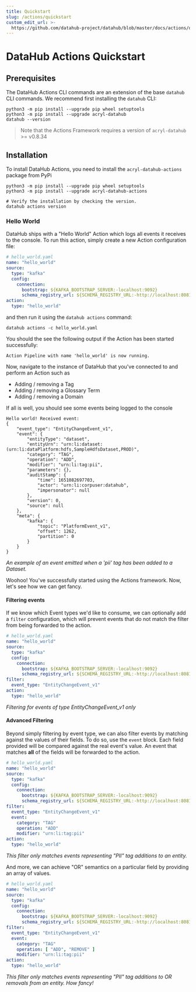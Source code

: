 ```yaml
---
title: Quickstart
slug: /actions/quickstart
custom_edit_url: >-
  https://github.com/datahub-project/datahub/blob/master/docs/actions/quickstart.md
---
```

# DataHub Actions Quickstart


## Prerequisites

The DataHub Actions CLI commands are an extension of the base `datahub` CLI commands. We recommend
first installing the `datahub` CLI:

```shell
python3 -m pip install --upgrade pip wheel setuptools
python3 -m pip install --upgrade acryl-datahub
datahub --version
```

> Note that the Actions Framework requires a version of `acryl-datahub` >= v0.8.34


## Installation

To install DataHub Actions, you need to install the `acryl-datahub-actions` package from PyPi

```shell
python3 -m pip install --upgrade pip wheel setuptools
python3 -m pip install --upgrade acryl-datahub-actions

# Verify the installation by checking the version.
datahub actions version
```

### Hello World

DataHub ships with a "Hello World" Action which logs all events it receives to the console.
To run this action, simply create a new Action configuration file:

```yaml
# hello_world.yaml
name: "hello_world"
source:
  type: "kafka"
  config:
    connection:
      bootstrap: ${KAFKA_BOOTSTRAP_SERVER:-localhost:9092}
      schema_registry_url: ${SCHEMA_REGISTRY_URL:-http://localhost:8081}
action:
  type: "hello_world"
```

and then run it using the `datahub actions` command:

```shell
datahub actions -c hello_world.yaml
```

You should the see the following output if the Action has been started successfully:

```shell
Action Pipeline with name 'hello_world' is now running.
```

Now, navigate to the instance of DataHub that you've connected to and perform an Action such as

- Adding / removing a Tag
- Adding / removing a Glossary Term
- Adding / removing a Domain

If all is well, you should see some events being logged to the console

```shell
Hello world! Received event:
{
    "event_type": "EntityChangeEvent_v1",
    "event": {
        "entityType": "dataset",
        "entityUrn": "urn:li:dataset:(urn:li:dataPlatform:hdfs,SampleHdfsDataset,PROD)",
        "category": "TAG",
        "operation": "ADD",
        "modifier": "urn:li:tag:pii",
        "parameters": {},
        "auditStamp": {
            "time": 1651082697703,
            "actor": "urn:li:corpuser:datahub",
            "impersonator": null
        },
        "version": 0,
        "source": null
    },
    "meta": {
        "kafka": {
            "topic": "PlatformEvent_v1",
            "offset": 1262,
            "partition": 0
        }
    }
}
```
*An example of an event emitted when a 'pii' tag has been added to a Dataset.* 

Woohoo! You've successfully started using the Actions framework. Now, let's see how we can get fancy.


#### Filtering events

If we know which Event types we'd like to consume, we can optionally add a `filter` configuration, which
will prevent events that do not match the filter from being forwarded to the action.

```yaml
# hello_world.yaml
name: "hello_world"
source:
  type: "kafka"
  config:
    connection:
      bootstrap: ${KAFKA_BOOTSTRAP_SERVER:-localhost:9092}
      schema_registry_url: ${SCHEMA_REGISTRY_URL:-http://localhost:8081}
filter:
  event_type: "EntityChangeEvent_v1"
action:
  type: "hello_world"
```
*Filtering for events of type EntityChangeEvent_v1 only*


#### Advanced Filtering

Beyond simply filtering by event type, we can also filter events by matching against the values of their fields. To do so,
use the `event` block. Each field provided will be compared against the real event's value. An event that matches
**all** of the fields will be forwarded to the action.

```yaml
# hello_world.yaml
name: "hello_world"
source:
  type: "kafka"
  config:
    connection:
      bootstrap: ${KAFKA_BOOTSTRAP_SERVER:-localhost:9092}
      schema_registry_url: ${SCHEMA_REGISTRY_URL:-http://localhost:8081}
filter:
  event_type: "EntityChangeEvent_v1"
  event: 
    category: "TAG"
    operation: "ADD"
    modifier: "urn:li:tag:pii"
action:
  type: "hello_world"
```
*This filter only matches events representing "PII" tag additions to an entity.*

And more, we can achieve "OR" semantics on a particular field by providing an array of values.

```yaml
# hello_world.yaml
name: "hello_world"
source:
  type: "kafka"
  config:
    connection:
      bootstrap: ${KAFKA_BOOTSTRAP_SERVER:-localhost:9092}
      schema_registry_url: ${SCHEMA_REGISTRY_URL:-http://localhost:8081}
filter:
  event_type: "EntityChangeEvent_v1"
  event: 
    category: "TAG"
    operation: [ "ADD", "REMOVE" ]
    modifier: "urn:li:tag:pii"
action:
  type: "hello_world"
```
*This filter only matches events representing "PII" tag additions to OR removals from an entity. How fancy!*
